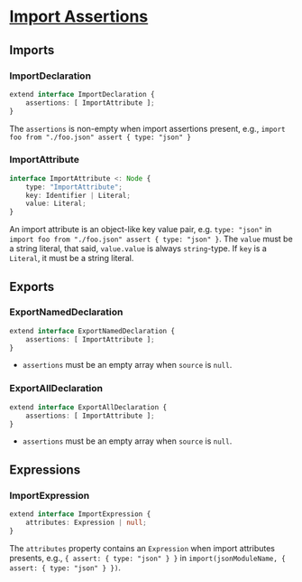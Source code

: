 # [Import Assertions][proposal-import-assertions]

## Imports

### ImportDeclaration

```ts
extend interface ImportDeclaration {
    assertions: [ ImportAttribute ];
}
```

The `assertions` is non-empty when import assertions present, e.g., `import foo from "./foo.json" assert { type: "json" }`

### ImportAttribute

```ts
interface ImportAttribute <: Node {
    type: "ImportAttribute";
    key: Identifier | Literal;
    value: Literal;
}
```

An import attribute is an object-like key value pair, e.g. `type: "json"` in `import foo from "./foo.json" assert { type: "json" }`. The `value` must be a string literal, that said, `value.value` is always `string`-type. If `key` is a `Literal`, it must be a string literal.

## Exports

### ExportNamedDeclaration

```ts
extend interface ExportNamedDeclaration {
    assertions: [ ImportAttribute ];
}
```
- `assertions` must be an empty array when `source` is `null`.

### ExportAllDeclaration

```ts
extend interface ExportAllDeclaration {
    assertions: [ ImportAttribute ];
}
```
- `assertions` must be an empty array when `source` is `null`.

## Expressions

### ImportExpression

```ts
extend interface ImportExpression {
    attributes: Expression | null;
}
```

The `attributes` property contains an `Expression` when import attributes presents, e.g., `{ assert: { type: "json" } }` in `import(jsonModuleName, { assert: { type: "json" } })`.

[proposal-import-assertions]: https://github.com/tc39/proposal-import-assertions

